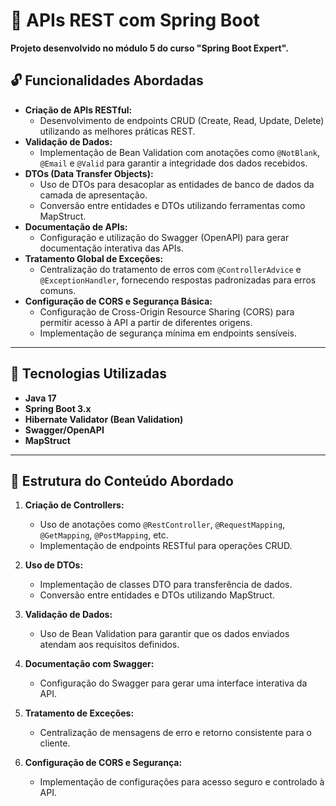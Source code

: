 # 📘 APIs REST com Spring Boot

**Projeto desenvolvido no módulo 5 do curso "Spring Boot Expert".**

## 🔓 Funcionalidades Abordadas

- **Criação de APIs RESTful:** 
  - Desenvolvimento de endpoints CRUD (Create, Read, Update, Delete) utilizando as melhores práticas REST.
- **Validação de Dados:**
  - Implementação de Bean Validation com anotações como `@NotBlank`, `@Email` e `@Valid` para garantir a integridade dos dados recebidos.
- **DTOs (Data Transfer Objects):**
  - Uso de DTOs para desacoplar as entidades de banco de dados da camada de apresentação.
  - Conversão entre entidades e DTOs utilizando ferramentas como MapStruct.
- **Documentação de APIs:**
  - Configuração e utilização do Swagger (OpenAPI) para gerar documentação interativa das APIs.
- **Tratamento Global de Exceções:**
  - Centralização do tratamento de erros com `@ControllerAdvice` e `@ExceptionHandler`, fornecendo respostas padronizadas para erros comuns.
- **Configuração de CORS e Segurança Básica:**
  - Configuração de Cross-Origin Resource Sharing (CORS) para permitir acesso à API a partir de diferentes origens.
  - Implementação de segurança mínima em endpoints sensíveis.

---

## 🚀 Tecnologias Utilizadas

- **Java 17**
- **Spring Boot 3.x**
- **Hibernate Validator (Bean Validation)**
- **Swagger/OpenAPI**
- **MapStruct**

---

## 🔧 Estrutura do Conteúdo Abordado

1. **Criação de Controllers:**
   - Uso de anotações como `@RestController`, `@RequestMapping`, `@GetMapping`, `@PostMapping`, etc.
   - Implementação de endpoints RESTful para operações CRUD.

2. **Uso de DTOs:**
   - Implementação de classes DTO para transferência de dados.
   - Conversão entre entidades e DTOs utilizando MapStruct.

3. **Validação de Dados:**
   - Uso de Bean Validation para garantir que os dados enviados atendam aos requisitos definidos.

4. **Documentação com Swagger:**
   - Configuração do Swagger para gerar uma interface interativa da API.

5. **Tratamento de Exceções:**
   - Centralização de mensagens de erro e retorno consistente para o cliente.

6. **Configuração de CORS e Segurança:**
   - Implementação de configurações para acesso seguro e controlado à API.
